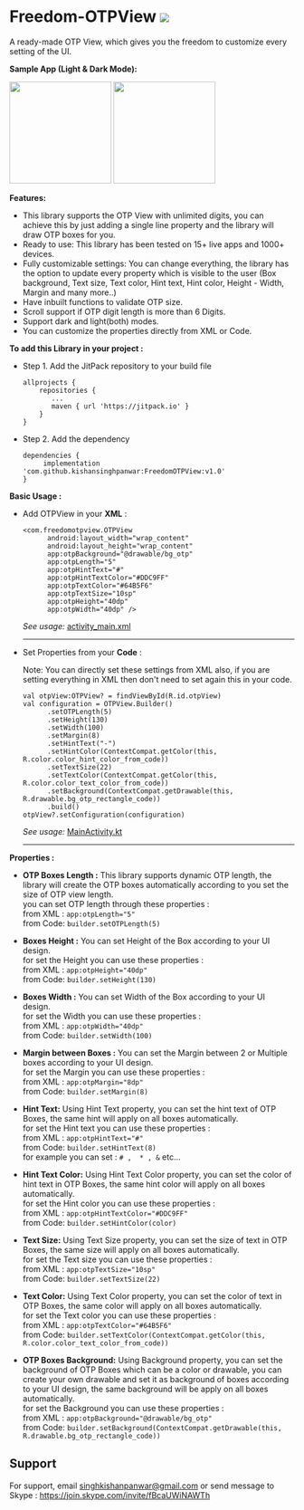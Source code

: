 
# Freedom-OTPView [![](https://jitpack.io/v/kishansinghpanwar/FreedomOTPView.svg)](https://jitpack.io/#kishansinghpanwar/FreedomOTPView)

A ready-made OTP View, which gives you the freedom to customize every setting of the UI.

**Sample App (Light & Dark Mode):**

<img src="https://github.com/kishansinghpanwar/FreedomOTPView/blob/master/screenshot/Screenshot_light_mode.png" width="180" >  <img src="https://github.com/kishansinghpanwar/FreedomOTPView/blob/master/screenshot/Screenshot_night_mode.png" width="180">

 **Features:**
 - This library supports the OTP View with unlimited digits, you can achieve this by just adding a single line property and the library will draw OTP boxes for you.
- Ready to use: This library has been tested on 15+ live apps and 1000+ devices.
- Fully customizable settings: You can change everything, the library has the option to update every property which is visible to the user (Box background, Text size, Text color, Hint text, Hint color, Height - Width, Margin and many more..)
- Have inbuilt functions to validate OTP size.
- Scroll support if OTP digit length is more than 6 Digits.
- Support dark and light(both) modes.
- You can customize the properties directly from XML or Code.


 **To add this Library in your project :**
 - Step 1. Add the JitPack repository to your build file
    
    
	```
	allprojects {
	    repositories {
	       ...
	       maven { url 'https://jitpack.io' }
	    }
	}
	 ```  
   
 - Step 2. Add the dependency
	```
	dependencies {
	     implementation 'com.github.kishansinghpanwar:FreedomOTPView:v1.0'
	}
	```
  
**Basic Usage :**


- Add OTPView in your **XML** :
  ```
  <com.freedomotpview.OTPView
        android:layout_width="wrap_content"
        android:layout_height="wrap_content"
        app:otpBackground="@drawable/bg_otp"
        app:otpLength="5"
        app:otpHintText="#"
        app:otpHintTextColor="#DDC9FF"
        app:otpTextColor="#64B5F6"
        app:otpTextSize="10sp"
        app:otpHeight="40dp"
        app:otpWidth="40dp" />
  ```
   *See usage:* [activity_main.xml](https://github.com/kishansinghpanwar/FreedomOTPView/blob/master/app/src/main/res/layout/activity_main.xml)
   
    ------
    
- Set Properties from your **Code** :
  
  Note: You can directly set these settings from XML also, if you are setting everything in XML then don't need to set again this in your code. 
  ```
  val otpView:OTPView? = findViewById(R.id.otpView)
  val configuration = OTPView.Builder()
        .setOTPLength(5)
        .setHeight(130)
        .setWidth(100)
        .setMargin(8)
        .setHintText("-")
        .setHintColor(ContextCompat.getColor(this, R.color.color_hint_color_from_code))
        .setTextSize(22)
        .setTextColor(ContextCompat.getColor(this, R.color.color_text_color_from_code))
        .setBackground(ContextCompat.getDrawable(this, R.drawable.bg_otp_rectangle_code))
        .build()
  otpView?.setConfiguration(configuration)
  ```
  *See usage:* [MainActivity.kt](https://github.com/kishansinghpanwar/FreedomOTPView/blob/master/app/src/main/java/com/app/freedomotpviewexample/MainActivity.kt)
   
   
   
    ------
    
   
 **Properties :**

    
   

 - **OTP Boxes Length :**
	  This library supports dynamic OTP length, the library will create the OTP boxes automatically according to you set the size of OTP view length.<br/>
	  you can set OTP length through these properties :<br/>
	from XML : `app:otpLength="5"` <br/>
	from Code: `builder.setOTPLength(5)`

 - **Boxes Height :**
	 You can set Height of the Box according to your UI design.<br/>
	 for set the Height you can use these properties :<br/>
	 from XML : `app:otpHeight="40dp"` <br/>
	from Code: `builder.setHeight(130)`
	
 - **Boxes Width :**
	 You can set Width of the Box according to your UI design.<br/>
	 for set the Width you can use these properties :<br/>
	 from XML : `app:otpWidth="40dp"` <br/>
	from Code: `builder.setWidth(100)`
	
 - **Margin between Boxes :**
	 You can set the Margin between 2 or Multiple boxes according to your UI design.<br/>
	 for set the Margin you can use these properties :<br/>
	 from XML : `app:otpMargin="8dp"` <br/>
	from Code: `builder.setMargin(8)`
	
 - **Hint Text:**
	 Using Hint Text property, you can set the hint text of OTP Boxes, the same hint will apply on all boxes automatically.<br/>
	 for set the Hint text you can use these properties :<br/>
	 from XML : `app:otpHintText="#"` <br/>
	from Code: `builder.setHintText(8)`<br/>
	for example you  can set :  `# ,  * , &` etc...
	
 - **Hint Text Color:**
	 Using Hint Text Color property, you can set the color of hint text in OTP Boxes, the same hint color will apply on all boxes automatically.<br/>
	 for set the Hint color you can use these properties :<br/>
	 from XML : `app:otpHintTextColor="#DDC9FF"`<br/>
	from Code: `builder.setHintColor(color)`
	
 - **Text Size:**
	 Using Text Size property, you can set the size of text in OTP Boxes, the same size will apply on all boxes automatically.<br/>
	 for set the Text size  you can use these properties :<br/>
	 from XML : `app:otpTextSize="10sp"`<br/>
	from Code: `builder.setTextSize(22)`
	
 - **Text Color:**
	 Using Text Color property, you can set the color of text in OTP Boxes, the same color will apply on all boxes automatically.<br/>
	 for set the Text color you can use these properties :<br/>
	 from XML : `app:otpTextColor="#64B5F6"`<br/>
	from Code: `builder.setTextColor(ContextCompat.getColor(this, R.color.color_text_color_from_code))`
	
 - **OTP Boxes Background:**
	 Using Background property, you can set the background of OTP Boxes which can be a color or drawable, you can create your own drawable and set it as background of boxes according to your UI design, the same background will be apply on all boxes automatically.<br/>
	 for set the Background you can use these properties :<br/>
	 from XML : `app:otpBackground="@drawable/bg_otp"`<br/>
	 from Code: `builder.setBackground(ContextCompat.getDrawable(this, R.drawable.bg_otp_rectangle_code))`


	
## Support

For support, email singhkishanpanwar@gmail.com or send message to Skype : https://join.skype.com/invite/fBcaUWiNAWTh



